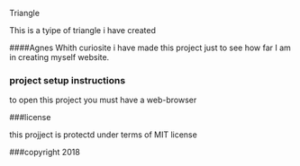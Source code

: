 Triangle 

This is a tyipe of triangle i have created

####Agnes
Whith curiosite i have made this project just  to see how far I am in creating myself website.

### project setup instructions
to open this project you must have a web-browser

###license

this projject is protectd under terms of MIT license

###copyright
2018
